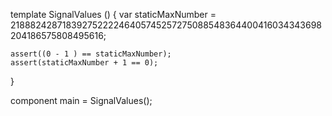 template SignalValues () {
    var staticMaxNumber = 21888242871839275222246405745257275088548364400416034343698204186575808495616;
    
    assert((0 - 1 ) == staticMaxNumber);
    assert(staticMaxNumber + 1 == 0);

}

component main = SignalValues();
